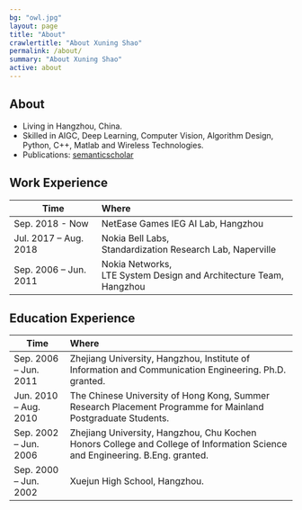 ```yaml
---
bg: "owl.jpg"
layout: page
title: "About"
crawlertitle: "About Xuning Shao"
permalink: /about/
summary: "About Xuning Shao"
active: about
---
```


## About
- Living in Hangzhou, China.
- Skilled in AIGC, Deep Learning, Computer Vision, Algorithm Design, Python, C++, Matlab and Wireless Technologies.
- Publications: [semanticscholar](https://www.semanticscholar.org/author/Xuning-Shao/2838064)

## Work Experience

| Time        | Where           |
| ------------- |:-------------|
| Sep. 2018 - Now | NetEase Games IEG AI Lab, Hangzhou |
| Jul. 2017 – Aug. 2018  | Nokia Bell Labs, <br> Standardization Research Lab, Naperville |
| Sep. 2006 – Jun. 2011 | Nokia Networks, <br> LTE System Design and Architecture Team, Hangzhou |


## Education Experience

| Time        | Where           | 
| ------------- |:-------------|
| Sep. 2006 – Jun. 2011 | Zhejiang University, Hangzhou, Institute of Information and Communication Engineering. Ph.D. granted.|
| Jun. 2010 – Aug. 2010 | The Chinese University of Hong Kong, Summer Research Placement Programme for Mainland Postgraduate Students. | 
| Sep. 2002 – Jun. 2006 | Zhejiang University, Hangzhou, Chu Kochen Honors College and College of Information Science and Engineering. B.Eng. granted.| 
| Sep. 2000 – Jun. 2002 | Xuejun High School, Hangzhou. | 